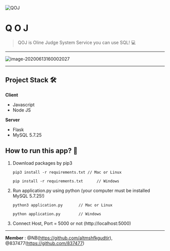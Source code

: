 ![QOJ](C:\Users\NB\Desktop\PJ_QOJ\QOJ.png)

# Q O J

>  QOJ is Oline Judge System Service you can use SQL! 💻

---

![image-20200613160002027](C:\Users\NB\AppData\Roaming\Typora\typora-user-images\image-20200613160002027.png)

---



## Project Stack 🛠

**Client**

- Javascript
- Node JS

**Server**

- Flask
- MySQL 5.7.25



## How to run this app? 🚀

1. Download packages by pip3

   ```shell
   pip3 install -r requirements.txt	// Mac or Linux
   
   pip install -r requirements.txt		// Windows
   ```

2. Run application.py using python
   (your computer must be installed MySQL 5.7.25!)

   ```shell
   python3 application.py		// Mac or Linux
   
   python application.py		// Windows
   ```

3. Connect Host, Port = 5000 or not
   (http://localhost:5000)



---

**Member** : @NB(https://github.com/altmshfkgudtjr), @837477(https://github.com/837477)